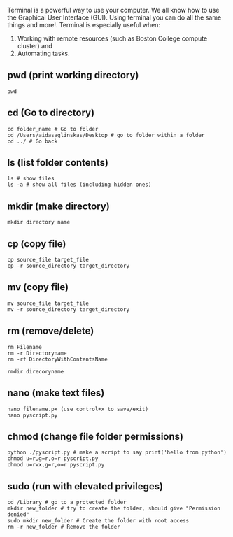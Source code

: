Terminal is a powerful way to use your computer. We all know how to use the Graphical User Interface (GUI). Using terminal you can do all the same things and more!. Terminal is especially useful when: 

1. Working with remote resources (such as Boston College compute cluster) and 
2. Automating tasks.


## pwd (print working directory)
```
pwd
```

## cd (Go to directory)

```
cd folder_name # Go to folder
cd /Users/aidasaglinskas/Desktop # go to folder within a folder 
cd ../ # Go back
```

## ls (list folder contents)
```
ls # show files
ls -a # show all files (including hidden ones)
```

## mkdir (make directory)
`mkdir directory name`

## cp (copy file)
```
cp source_file target_file
cp -r source_directory target_directory
```

## mv (copy file)
```
mv source_file target_file
mv -r source_directory target_directory
```

## rm (remove/delete)

```
rm Filename
rm -r Directoryname 
rm -rf DirectoryWithContentsName 

rmdir direcoryname
```

## nano (make text files)

```
nano filename.px (use control+x to save/exit)
nano pyscript.py
```

## chmod (change file folder permissions)
```
python ./pyscript.py # make a script to say print('hello from python')
chmod u=r,g=r,o=r pyscript.py
chmod u=rwx,g=r,o=r pyscript.py
```

## sudo (run with elevated privileges)

```
cd /Library # go to a protected folder
mkdir new_folder # try to create the folder, should give "Permission denied"
sudo mkdir new_folder # Create the folder with root access 
rm -r new_folder # Remove the folder
```


